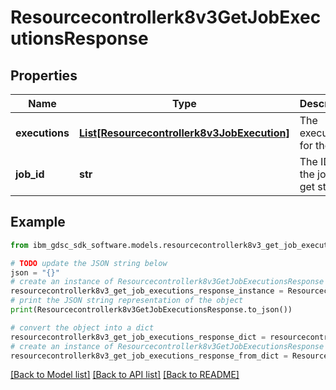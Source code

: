 # Resourcecontrollerk8v3GetJobExecutionsResponse


## Properties

Name | Type | Description | Notes
------------ | ------------- | ------------- | -------------
**executions** | [**List[Resourcecontrollerk8v3JobExecution]**](Resourcecontrollerk8v3JobExecution.md) | The executions for the job. | [optional] 
**job_id** | **str** | The ID of the job to get status. | [optional] 

## Example

```python
from ibm_gdsc_sdk_software.models.resourcecontrollerk8v3_get_job_executions_response import Resourcecontrollerk8v3GetJobExecutionsResponse

# TODO update the JSON string below
json = "{}"
# create an instance of Resourcecontrollerk8v3GetJobExecutionsResponse from a JSON string
resourcecontrollerk8v3_get_job_executions_response_instance = Resourcecontrollerk8v3GetJobExecutionsResponse.from_json(json)
# print the JSON string representation of the object
print(Resourcecontrollerk8v3GetJobExecutionsResponse.to_json())

# convert the object into a dict
resourcecontrollerk8v3_get_job_executions_response_dict = resourcecontrollerk8v3_get_job_executions_response_instance.to_dict()
# create an instance of Resourcecontrollerk8v3GetJobExecutionsResponse from a dict
resourcecontrollerk8v3_get_job_executions_response_from_dict = Resourcecontrollerk8v3GetJobExecutionsResponse.from_dict(resourcecontrollerk8v3_get_job_executions_response_dict)
```
[[Back to Model list]](../README.md#documentation-for-models) [[Back to API list]](../README.md#documentation-for-api-endpoints) [[Back to README]](../README.md)


